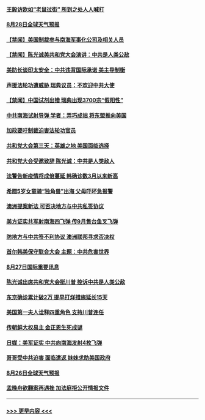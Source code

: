 #### [王毅访欧如“老鼠过街” 所到之处人人喊打](../pages/prog202/a102928014.md?t=08281102) 
#### [8月28日全球天气预报](../pages/prog202/a102927881.md?t=08281102) 
#### [【禁闻】美国制裁参与南海军事化公司及相关人员](../pages/prog202/a102927888.md?t=08281102) 
#### [【禁闻】陈光诚美共和党大会演讲：中共是人类公敌](../pages/prog202/a102927891.md?t=08281102) 
#### [美防长谈印太安全：中共违背国际承诺 美主导制衡](../pages/prog202/a102927839.md?t=08281102) 
#### [声援法轮功遭威胁 瑞典议员：不欢迎中共大使](../pages/prog202/a102927831.md?t=08281102) 
#### [【禁闻】中国试剂出错 瑞典出现3700宗“假阳性”](../pages/prog202/a102927807.md?t=08281102) 
#### [中共南海试射导弹  学者：弄巧成拙  将东盟推向美国](../pages/prog202/a102927759.md?t=08281102) 
#### [加政要吁制裁迫害法轮功官员](../pages/prog202/a102927740.md?t=08281102) 
#### [共和党大会第三天：英雄之地 美国面临选择](../pages/prog202/a102927722.md?t=08281102) 
#### [共和党大会受邀致辞 陈光诚：中共是人类敌人](../pages/prog202/a102927720.md?t=08281102) 
#### [法警告新疫情将成倍蔓延 韩确诊数3月以来新高](../pages/prog202/a102927698.md?t=08281102) 
#### [希腊5岁女童骑“独角兽”出海 父母吓坏急报警](../pages/prog202/a102927624.md?t=08281102) 
#### [澳洲提案新法 可否决地方与中共私签协议](../pages/prog202/a102927684.md?t=08281102) 
#### [美方证实共军射南海四飞弹 传9月售台鱼叉飞弹](../pages/prog202/a102927682.md?t=08281102) 
#### [防地方与中共签不利协议 澳洲联邦寻求否决权](../pages/prog202/a102927517.md?t=08281102) 
#### [首尔韩美保守联合大会 主题：中共危害世界](../pages/prog202/a102927519.md?t=08281102) 
#### [8月27日国际重要讯息](../pages/prog202/a102927510.md?t=08281102) 
#### [陈光诚出席共和党大会挺川普 控诉中共是人类公敌](../pages/prog202/a102927540.md?t=08281102) 
#### [东京确诊累计破2万 提早打烊措施延长15天](../pages/prog202/a102927494.md?t=08281102) 
#### [美国第一夫人诠释四重角色 支持川普连任](../pages/prog202/a102927473.md?t=08281102) 
#### [传朝鲜大权易主 金正恩生死成谜](../pages/prog202/a102927381.md?t=08281102) 
#### [日媒：美军证实 中共向南海发射4枚飞弹](../pages/prog202/a102927379.md?t=08281102) 
#### [哥哥受中共迫害 面临遣返 妹妹求助美国政府](../pages/prog202/a102927341.md?t=08281102) 
#### [8月26日全球天气预报](../pages/prog202/a102927101.md?t=08281102) 
#### [孟晚舟欲翻案再遇挫 加法庭拒公开情报文件](../pages/prog202/a102927100.md?t=08281102) 

----
#### [ >>> 更早内容 <<< ](../indexes/prog202-earlier.md)
